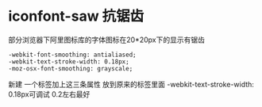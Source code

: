 # iconfont-saw 抗锯齿
部分浏览器下阿里图标库的字体图标在20*20px下的显示有锯齿
```
-webkit-font-smoothing: antialiased;
-webkit-text-stroke-width: 0.18px;
-moz-osx-font-smoothing: grayscale;
```
 
新建 一个标签加上这三条属性 放到原来的标签里面 -webkit-text-stroke-width: 0.18px可调试 0.2左右最好
